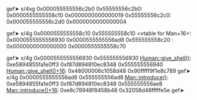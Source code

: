 
gef➤  x/4xg 0x000055555556c2b0
0x55555556c2b0: 0x0000555555558c10      0x0000000000000019
0x55555556c2c0: 0x000055555556c2d0      0x0000000000000004

gef➤  x/4g 0x0000555555558c10
0x555555558c10 <vtable for Man+16>:     0x0000555555556930      0x0000555555556ad8
0x555555558c20 <vtable for Human>:      0x0000000000000000      0x0000555555558c70


gef➤  x/4g 0x0000555555556930
0x555555556930 <Human::give_shell()>:   0xe5894855fa1e0ff3      0xf87d894810ec8348
0x555555556940 <Human::give_shell()+16>:        0x48000006c1058d48      0x90fffff9f1e8c789
gef➤  x/4g 0x0000555555556ad8
0x555555556ad8 <Man::introduce()>:      0xe5894855fa1e0ff3      0xf87d894810ec8348
0x555555556ae8 <Man::introduce()+16>:   0xe8c78948f8458b48      0x32058d48fffffe5e
gef➤  